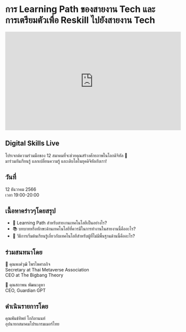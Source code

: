 # การ Learning Path ของสายงาน Tech และการเตรียมตัวเพื่อ Reskill ไปยังสายงาน Tech
<iframe width="560" height="315" src="https://www.youtube.com/embed/XMH59rRcTkY?si=cp1BpZd5nc7fVZMb" title="YouTube video player" frameborder="0" allow="accelerometer; autoplay; clipboard-write; encrypted-media; gyroscope; picture-in-picture; web-share" referrerpolicy="strict-origin-when-cross-origin" allowfullscreen></iframe>

## Digital Skills Live

โปรเจกต์ความร่วมมือของ 12 สมาคมที่จะช่วยคุณสร้างศักยภาพในโลกดิจิทัล 🚀  
มาร่วมกันเรียนรู้ แลกเปลี่ยนความรู้ และเติบโตในยุคดิจิทัลกับเรา!

## วันที่
12 ธันวาคม 2566  
เวลา 19:00-20:00

## เนื้อหาคร่าวๆโดยสรุป
- 💼 Learning Path สำหรับสายงานเทคโนโลยีเป็นอย่างไร?
- 📚 บทบาทหรือทักษะด้านเทคโนโลยีที่ควรมีในการทำงานในสายงานนี้คืออะไร?
- 🌟 วิธีการเริ่มต้นเรียนรู้เกี่ยวกับเทคโนโลยีสำหรับผู้ที่ไม่มีพื้นฐานด้านนี้คืออะไร?

## ร่วมสนทนาโดย
🔹 คุณพงศ์วุฒิ ไพรไพศาลกิจ  
Secretary at Thai Metaverse Association  
CEO at The Bigbang Theory

🔹 คุณสถาพน พัฒนะคูหา  
CEO, Guardian GPT

## ดำเนินรายการโดย
คุณพันธ์ทิพย์ โกกิลานนท์  
อุปนายกสมาคมโปรแกรมเมอร์ไทย